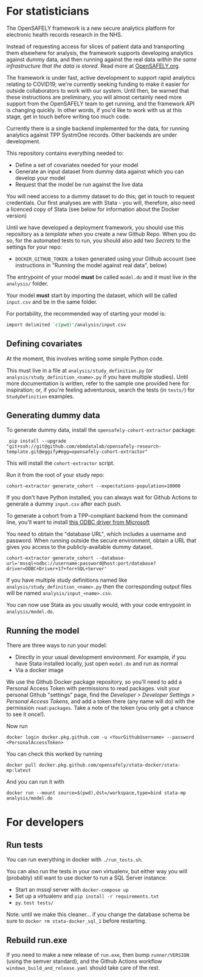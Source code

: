 # For statisticians

The OpenSAFELY framework is a new secure analytics platform for
electronic health records research in the NHS.

Instead of requesting access for slices of patient data and
transporting them elsewhere for analysis, the framework supports
developing analytics against dummy data, and then running against the
real data *within the same infrastructure that the data is stored*.
Read more at [OpenSAFELY.org](https://opensafely.org).

The framework is under fast, active development to support rapid
analytics relating to COVID19; we're currently seeking funding to make
it easier for outside collaborators to work with our system.  Until
then, be warned that these instructions are preliminary, you will
almost certainly need more support from the OpenSAFELY team to get
running, and the framework API is changing quickly.  In other words,
if you'd like to work with us at this stage, get in touch before
writing too much code.

Currently there is a single backend implemented for the data, for
running analytics against TPP SystmOne records.  Other backends are
under development.

This repository contains everything needed to:

* Define a set of covariates needed for your model
* Generate an input dataset from dummy data against which you can develop your model
* Request that the model be run against the live data

You will need access to a dummy dataset to do this; get in touch to
request credentials.  Our first analyses are with Stata - you will,
therefore, also need a licenced copy of Stata (see below for
information about the Docker version)

Until we have developed a deployment framework, you should use this
repository as a *template* when you create a new Github Repo.  When
you do so, for the automated tests to run, you should also add two
*Secrets* to the settings for your repo:

 * `DOCKER_GITHUB_TOKEN`: a token generated using your Github account (see instructions in "Running the model against real data", below)

The entrypoint of your model **must** be called `model.do` and it must
live in the `analysis/` folder.

Your model **must** start by importing the dataset, which will be called
`input.csv` and be in the same folder.

For portability, the recommended way of starting your model is:

```stata
import delimited `c(pwd)'/analysis/input.csv
```

## Defining covariates

At the moment, this involves writing some simple Python code.

This must live in a file at `analysis/study_definition.py` (or
`analysis/study_definition_<name>.py` if you have multiple studies).
Until more documentation is written, refer to the sample one provided
here for inspiration; or, if you're feeling adventurous, search the
tests (in `tests/`) for `StudyDefinition` examples.

## Generating dummy data

To generate dummy data, install the `opensafely-cohort-extractor` package:

     pip install --upgrade "git+ssh://git@github.com/ebmdatalab/opensafely-research-template.git@eggify#egg=opensafely-cohort-extractor"

This will install the `cohort-extractor` script.

Run it from the root of your study repo:

    cohort-extractor generate_cohort --expectations-population=10000

If you don't have Python installed, you can always wait for Github
Actions to generate a dummy `input.csv` after each push.

To generate a cohort from a TPP-compliant backend from the command
line, you'll want to install [this ODBC driver from
Microsoft](https://www.microsoft.com/en-us/download/details.aspx?id=56567)

You need to obtain the "database URL", which includes a username and
password.  When running outside the secure environment, obtain a URL
that gives you access to the publicly-available dummy dataset.

    cohort-extractor generate_cohort --database-url='mssql+odbc://username:password@host:port/database?driver=ODBC+Driver+17+for+SQL+Server'

If you have multiple study definitions named like
`analysis/study_definition_<name>.py` then the corresponding output
files will be named `analysis/input_<name>.csv`.

You can now use Stata as you usually would, with your code entrypoint
in `analysis/model.do`.

## Running the model

There are three ways to run your model:

* Directly in your usual development environment. For example, if you
  have Stata installed locally, just open `model.do` and run as normal
* Via a docker image

We use the Github Docker package repository, so you'll need to add a
Personal Access Token with permissions to read packages. visit your
personal Github "settings" page, find the *Developer > Developer
Settings > Personal Access Tokens*, and add a token there (any name
will do) with the permission `read:packages`. Take a note of the token
(you only get a chance to see it once!).

Now run

    docker login docker.pkg.github.com -u <YourGithubUsername> --password <PersonalAccessToken>

You can check this worked by running

    docker pull docker.pkg.github.com/opensafely/stata-docker/stata-mp:latest

And you can run it with

    docker run --mount source=$(pwd),dst=/workspace,type=bind stata-mp analysis/model.do

# For developers

## Run tests

You can run everything in docker with `./run_tests.sh`.

You can also run the tests in your own virtualenv, but either way you
will (probably) still want to use docker to run a SQL Server instance:


* Start an mssql server with `docker-compose up`
* Set up a virtualenv and `pip install -r requirements.txt`
* `py.test tests/`

Note: until we make this cleaner... if you change the database schema
be sure to `docker rm stata-docker_sql_1` before restarting.

## Rebuild run.exe

If you need to make a new release of `run.exe`, then bump
`runner/VERSION` (using the semver standard), and the Github Actions
workflow `windows_build_and_release.yaml` should take care of the
rest.

